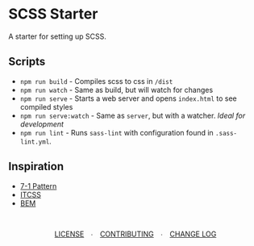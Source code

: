 # SCSS Starter

A starter for setting up SCSS.

## Scripts

* `npm run build` - Compiles scss to css in `/dist`
* `npm run watch` - Same as build, but will watch for changes
* `npm run serve` - Starts a web server and opens `index.html` to see compiled styles
* `npm run serve:watch` - Same as `server`, but with a watcher.  *Ideal for development*
* `npm run lint` - Runs `sass-lint` with configuration found in `.sass-lint.yml`.

## Inspiration

* [7-1 Pattern](https://sass-guidelin.es/#the-7-1-pattern)
* [ITCSS](http://itcss.io/)
* [BEM](http://getbem.com/introduction/)

<div style='text-align:center;padding:30px 0;'>
  <a style='padding-right: 10px;' href='https://github.com/sturdynut/scss-starter/blob/master/LICENSE'>LICENSE</a> ∙
  <a style='padding: 0 10px;' href='https://github.com/sturdynut/scss-starter/blob/master/CONTRIBUTING.md'>CONTRIBUTING</a> ∙
  <a style='padding-left: 10px;' href='https://github.com/sturdynut/scss-starter/blob/master/CHANGELOG.md'>CHANGE LOG</a>
</div>